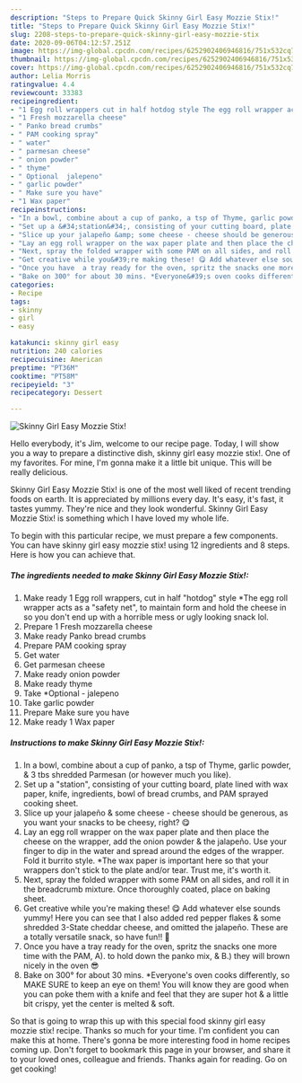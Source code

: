 ```yaml
---
description: "Steps to Prepare Quick Skinny Girl Easy Mozzie Stix!"
title: "Steps to Prepare Quick Skinny Girl Easy Mozzie Stix!"
slug: 2208-steps-to-prepare-quick-skinny-girl-easy-mozzie-stix
date: 2020-09-06T04:12:57.251Z
image: https://img-global.cpcdn.com/recipes/6252902406946816/751x532cq70/skinny-girl-easy-mozzie-stix-recipe-main-photo.jpg
thumbnail: https://img-global.cpcdn.com/recipes/6252902406946816/751x532cq70/skinny-girl-easy-mozzie-stix-recipe-main-photo.jpg
cover: https://img-global.cpcdn.com/recipes/6252902406946816/751x532cq70/skinny-girl-easy-mozzie-stix-recipe-main-photo.jpg
author: Lelia Morris
ratingvalue: 4.4
reviewcount: 33383
recipeingredient:
- "1 Egg roll wrappers cut in half hotdog style The egg roll wrapper acts as a safety net to maintain form and hold the cheese in so you dont end up with a horrible mess or ugly looking snack lol"
- "1 Fresh mozzarella cheese"
- " Panko bread crumbs"
- " PAM cooking spray"
- " water"
- " parmesan cheese"
- " onion powder"
- " thyme"
- " Optional  jalepeno"
- " garlic powder"
- " Make sure you have"
- "1 Wax paper"
recipeinstructions:
- "In a bowl, combine about a cup of panko, a tsp of Thyme, garlic powder, &amp; 3 tbs shredded Parmesan (or however much you like)."
- "Set up a &#34;station&#34;, consisting of your cutting board, plate lined with wax paper, knife, ingredients, bowl of bread crumbs, and PAM sprayed cooking sheet."
- "Slice up your jalapeño &amp; some cheese - cheese should be generous, as you want your snacks to be cheesy, right? 😋"
- "Lay an egg roll wrapper on the wax paper plate and then place the cheese on the wrapper, add the onion powder &amp; the jalapeño. Use your finger to dip in the water and spread around the edges of the wrapper. Fold it burrito style. *The wax paper is important here so that your wrappers don&#39;t stick to the plate and/or tear. Trust me, it&#39;s worth it."
- "Next, spray the folded wrapper with some PAM on all sides, and roll it in the breadcrumb mixture. Once thoroughly coated, place on baking sheet."
- "Get creative while you&#39;re making these! 😋 Add whatever else sounds yummy! Here you can see that I also added red pepper flakes &amp; some shredded 3-State cheddar cheese, and omitted the jalapeño. These are a totally versatile snack, so have fun!! 🎉"
- "Once you have  a tray ready for the oven, spritz the snacks one more time with the PAM, A). to hold down the panko mix, &amp; B.) they will brown nicely in the oven 😎"
- "Bake on 300° for about 30 mins. *Everyone&#39;s oven cooks differently, so MAKE SURE to keep an eye on them! You will know they are good when you can poke them with a knife and feel that they are super hot &amp; a little bit crispy, yet the center is melted &amp; soft."
categories:
- Recipe
tags:
- skinny
- girl
- easy

katakunci: skinny girl easy 
nutrition: 240 calories
recipecuisine: American
preptime: "PT36M"
cooktime: "PT58M"
recipeyield: "3"
recipecategory: Dessert

---
```



![Skinny Girl Easy Mozzie Stix!](https://img-global.cpcdn.com/recipes/6252902406946816/751x532cq70/skinny-girl-easy-mozzie-stix-recipe-main-photo.jpg)

Hello everybody, it's Jim, welcome to our recipe page. Today, I will show you a way to prepare a distinctive dish, skinny girl easy mozzie stix!. One of my favorites. For mine, I'm gonna make it a little bit unique. This will be really delicious.



Skinny Girl Easy Mozzie Stix! is one of the most well liked of recent trending foods on earth. It is appreciated by millions every day. It's easy, it's fast, it tastes yummy. They're nice and they look wonderful. Skinny Girl Easy Mozzie Stix! is something which I have loved my whole life.


To begin with this particular recipe, we must prepare a few components. You can have skinny girl easy mozzie stix! using 12 ingredients and 8 steps. Here is how you can achieve that.

<!--inarticleads1-->

##### The ingredients needed to make Skinny Girl Easy Mozzie Stix!:

1. Make ready 1 Egg roll wrappers, cut in half &#34;hotdog&#34; style *The egg roll wrapper acts as a &#34;safety net&#34;, to maintain form and hold the cheese in so you don&#39;t end up with a horrible mess or ugly looking snack lol.
1. Prepare 1 Fresh mozzarella cheese
1. Make ready  Panko bread crumbs
1. Prepare  PAM cooking spray
1. Get  water
1. Get  parmesan cheese
1. Make ready  onion powder
1. Make ready  thyme
1. Take  *Optional - jalepeno
1. Take  garlic powder
1. Prepare  Make sure you have
1. Make ready 1 Wax paper




<!--inarticleads2-->

##### Instructions to make Skinny Girl Easy Mozzie Stix!:

1. In a bowl, combine about a cup of panko, a tsp of Thyme, garlic powder, &amp; 3 tbs shredded Parmesan (or however much you like).
1. Set up a &#34;station&#34;, consisting of your cutting board, plate lined with wax paper, knife, ingredients, bowl of bread crumbs, and PAM sprayed cooking sheet.
1. Slice up your jalapeño &amp; some cheese - cheese should be generous, as you want your snacks to be cheesy, right? 😋
1. Lay an egg roll wrapper on the wax paper plate and then place the cheese on the wrapper, add the onion powder &amp; the jalapeño. Use your finger to dip in the water and spread around the edges of the wrapper. Fold it burrito style. *The wax paper is important here so that your wrappers don&#39;t stick to the plate and/or tear. Trust me, it&#39;s worth it.
1. Next, spray the folded wrapper with some PAM on all sides, and roll it in the breadcrumb mixture. Once thoroughly coated, place on baking sheet.
1. Get creative while you&#39;re making these! 😋 Add whatever else sounds yummy! Here you can see that I also added red pepper flakes &amp; some shredded 3-State cheddar cheese, and omitted the jalapeño. These are a totally versatile snack, so have fun!! 🎉
1. Once you have  a tray ready for the oven, spritz the snacks one more time with the PAM, A). to hold down the panko mix, &amp; B.) they will brown nicely in the oven 😎
1. Bake on 300° for about 30 mins. *Everyone&#39;s oven cooks differently, so MAKE SURE to keep an eye on them! You will know they are good when you can poke them with a knife and feel that they are super hot &amp; a little bit crispy, yet the center is melted &amp; soft.




So that is going to wrap this up with this special food skinny girl easy mozzie stix! recipe. Thanks so much for your time. I'm confident you can make this at home. There's gonna be more interesting food in home recipes coming up. Don't forget to bookmark this page in your browser, and share it to your loved ones, colleague and friends. Thanks again for reading. Go on get cooking!
